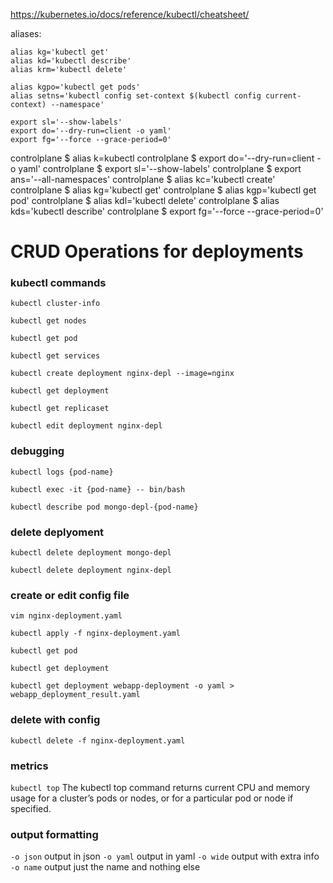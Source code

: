 <https://kubernetes.io/docs/reference/kubectl/cheatsheet/>

aliases: 

    alias kg='kubectl get'
    alias kd='kubectl describe'
    alias krm='kubectl delete'

    alias kgpo='kubectl get pods'
    alias setns='kubectl config set-context $(kubectl config current-context) --namespace'
    
    export sl='--show-labels'
    export do='--dry-run=client -o yaml'
    export fg='--force --grace-period=0'

controlplane $ alias k=kubectl 
controlplane $ export do='--dry-run=client -o yaml'
controlplane $ export sl='--show-labels'
controlplane $ export ans='--all-namespaces'
controlplane $ alias kc='kubectl create'
controlplane $ alias kg='kubectl get'
controlplane $ alias kgp='kubectl get pod'
controlplane $ alias kdl='kubectl delete'
controlplane $ alias kds='kubectl describe'
controlplane $ export fg='--force --grace-period=0'


# CRUD Operations for deployments

### kubectl commands

`kubectl cluster-info`

`kubectl get nodes`

`kubectl get pod`

`kubectl get services`

`kubectl create deployment nginx-depl --image=nginx`

`kubectl get deployment`

`kubectl get replicaset`

`kubectl edit deployment nginx-depl`

### debugging
`kubectl logs {pod-name}`

`kubectl exec -it {pod-name} -- bin/bash`

`kubectl describe pod mongo-depl-{pod-name}`

### delete deplyoment
`kubectl delete deployment mongo-depl`

`kubectl delete deployment nginx-depl`

### create or edit config file
`vim nginx-deployment.yaml`

`kubectl apply -f nginx-deployment.yaml`

`kubectl get pod`

`kubectl get deployment`

`kubectl get deployment webapp-deployment -o yaml > webapp_deployment_result.yaml`

### delete with config
`kubectl delete -f nginx-deployment.yaml`

### metrics

`kubectl top` The kubectl top command returns current CPU and memory usage for a cluster’s pods or nodes, or for a particular pod or node if specified.

### output formatting 

`-o json` output in json
`-o yaml` output in yaml
`-o wide` output with extra info
`-o name` output just the name and nothing else